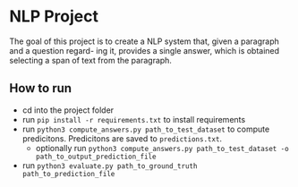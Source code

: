 # NLP Project

The goal of this project is to create a NLP system that, given a paragraph and a question regard-
ing it, provides a single answer, which is obtained selecting a span of text from the paragraph.

## How to run
- cd into the project folder
- run `pip install -r requirements.txt` to install requirements
- run `python3 compute_answers.py path_to_test_dataset` to compute predicitons. Predicitons are saved to `predictions.txt`.
    - optionally run `python3 compute_answers.py path_to_test_dataset -o path_to_output_prediction_file`
- run `python3 evaluate.py path_to_ground_truth path_to_prediction_file`
